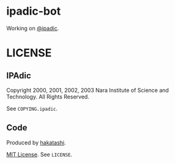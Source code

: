 ipadic-bot
==========

Working on [@ipadic](https://twitter.com/ipadic).

# LICENSE

## IPAdic

Copyright 2000, 2001, 2002, 2003 Nara Institute of Science
and Technology.  All Rights Reserved.

See `COPYING.ipadic`.

## Code

Produced by [hakatashi](https://github.com/hakatashi).

[MIT License](http://opensource.org/licenses/MIT). See `LICENSE`.
